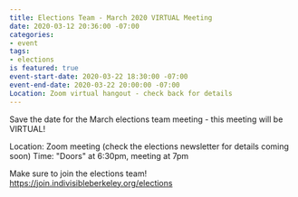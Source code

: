 ```yaml
---
title: Elections Team - March 2020 VIRTUAL Meeting
date: 2020-03-12 20:36:00 -07:00
categories:
- event
tags:
- elections
is featured: true
event-start-date: 2020-03-22 18:30:00 -07:00
event-end-date: 2020-03-22 20:00:00 -07:00
Location: Zoom virtual hangout - check back for details
---
```


Save the date for the March elections team meeting - this meeting will be VIRTUAL!

Location: Zoom meeting (check the elections newsletter for details coming soon)
Time: "Doors" at 6:30pm, meeting at 7pm

Make sure to join the elections team!
https://join.indivisibleberkeley.org/elections
